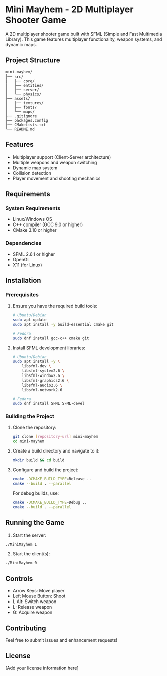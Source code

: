 # Mini Mayhem - 2D Multiplayer Shooter Game

A 2D multiplayer shooter game built with SFML (Simple and Fast Multimedia Library). This game features multiplayer functionality, weapon systems, and dynamic maps.

## Project Structure

```
mini-mayhem/
├── src/
|   ├── core/
│   ├── entities/
│   ├── server/
│   └── physics/
├── assets/
│   ├── textures/
│   ├── fonts/
│   └── maps/
├── .gitignore
├── packages.config
├── CMakeLists.txt
└── README.md
```

## Features

- Multiplayer support (Client-Server architecture)
- Multiple weapons and weapon switching
- Dynamic map system
- Collision detection
- Player movement and shooting mechanics

## Requirements

### System Requirements
- Linux/Windows OS
- C++ compiler (GCC 9.0 or higher)
- CMake 3.10 or higher

### Dependencies
- SFML 2.6.1 or higher
- OpenGL
- X11 (for Linux)

## Installation

### Prerequisites

1. Ensure you have the required build tools:
   ```bash
   # Ubuntu/Debian
   sudo apt update
   sudo apt install -y build-essential cmake git

   # Fedora
   sudo dnf install gcc-c++ cmake git
   ```

2. Install SFML development libraries:
   ```bash
   # Ubuntu/Debian
   sudo apt install -y \
       libsfml-dev \
       libsfml-system2.6 \
       libsfml-window2.6 \
       libsfml-graphics2.6 \
       libsfml-audio2.6 \
       libsfml-network2.6

   # Fedora
   sudo dnf install SFML SFML-devel
   ```

### Building the Project

1. Clone the repository:
   ```bash
   git clone [repository-url] mini-mayhem
   cd mini-mayhem
   ```

2. Create a build directory and navigate to it:
   ```bash
   mkdir build && cd build
   ```

3. Configure and build the project:
   ```bash
   cmake -DCMAKE_BUILD_TYPE=Release ..
   cmake --build . --parallel
   ```

   For debug builds, use:
   ```bash
   cmake -DCMAKE_BUILD_TYPE=Debug ..
   cmake --build . --parallel
   ```

## Running the Game

1. Start the server:
```bash
./MiniMayhem 1
```

2. Start the client(s):
```bash
./MiniMayhem 0
```

## Controls

- Arrow Keys: Move player
- Left Mouse Button: Shoot
- L Alt: Switch weapon
- L: Release weapon
- G: Acquire weapon

## Contributing

Feel free to submit issues and enhancement requests!

## License

[Add your license information here]
